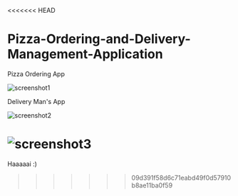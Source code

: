 <<<<<<< HEAD
# Pizza-Ordering-and-Delivery-Management-Application

Pizza Ordering App

![screenshot1](https://cloud.githubusercontent.com/assets/11568137/14499657/cc2eab40-01bc-11e6-8836-e864776a14f6.png)

Delivery Man's App

![screenshot2](https://cloud.githubusercontent.com/assets/11568137/14499913/a6e5ca84-01bd-11e6-93ef-07a2ac5ea1f0.png)

![screenshot3](https://cloud.githubusercontent.com/assets/11568137/14499917/aaae9650-01bd-11e6-9a5a-92f3d07eba98.png)
=======
Haaaaai :)
>>>>>>> 09d391f58d6c71eabd49f0d57910b8ae11ba0f59
